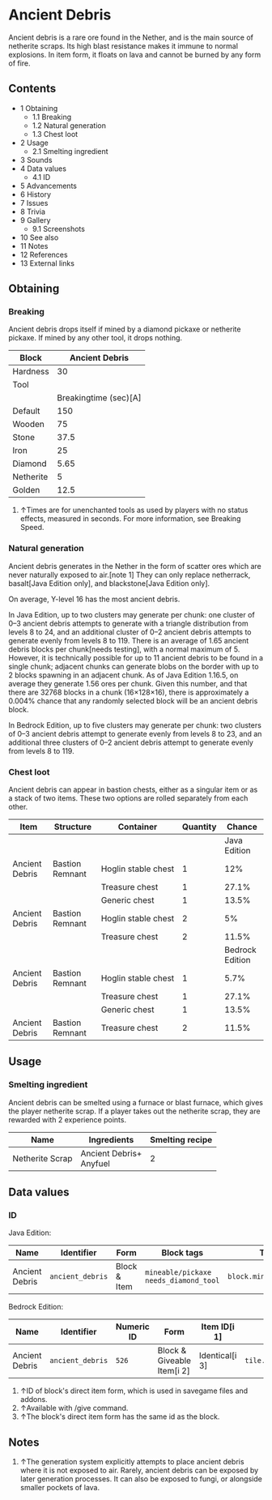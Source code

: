 # Ancient Debris
Ancient debris is a rare ore found in the Nether, and is the main source of netherite scraps. Its high blast resistance makes it immune to normal explosions. In item form, it floats on lava and cannot be burned by any form of fire.

## Contents
- 1 Obtaining
	- 1.1 Breaking
	- 1.2 Natural generation
	- 1.3 Chest loot
- 2 Usage
	- 2.1 Smelting ingredient
- 3 Sounds
- 4 Data values
	- 4.1 ID
- 5 Advancements
- 6 History
- 7 Issues
- 8 Trivia
- 9 Gallery
	- 9.1 Screenshots
- 10 See also
- 11 Notes
- 12 References
- 13 External links

## Obtaining
### Breaking
Ancient debris drops itself if mined by a diamond pickaxe or netherite pickaxe. If mined by any other tool, it drops nothing.

| Block     | Ancient Debris        |
|-----------|-----------------------|
| Hardness  | 30                    |
| Tool      |                       |
|           | Breakingtime (sec)[A] |
| Default   | 150                   |
| Wooden    | 75                    |
| Stone     | 37.5                  |
| Iron      | 25                    |
| Diamond   | 5.65                  |
| Netherite | 5                     |
| Golden    | 12.5                  |

1. ↑Times are for unenchanted tools as used by players with no status effects, measured in seconds. For more information, see Breaking Speed.

### Natural generation
Ancient debris generates in the Nether in the form of scatter ores which are never naturally exposed to air.[note 1] They can only replace netherrack, basalt‌[Java Edition  only], and blackstone‌[Java Edition  only].

On average, Y-level 16 has the most ancient debris.

In Java Edition, up to two clusters may generate per chunk: one cluster of 0–3 ancient debris attempts to generate with a triangle distribution from levels 8 to 24, and an additional cluster of 0–2 ancient debris attempts to generate evenly from levels 8 to 119. There is an average of 1.65 ancient debris blocks per chunk[needs testing], with a normal maximum of 5. However, it is technically possible for up to 11 ancient debris to be found in a single chunk; adjacent chunks can generate blobs on the border with up to 2 blocks spawning in an adjacent chunk. As of Java Edition 1.16.5, on average they generate 1.56 ores per chunk. Given this number, and that there are 32768 blocks in a chunk (16×128×16), there is approximately a 0.004% chance that any randomly selected block will be an ancient debris block.

In Bedrock Edition, up to five clusters may generate per chunk: two clusters of 0–3 ancient debris attempt to generate evenly from levels 8 to 23, and an additional three clusters of 0–2 ancient debris attempt to generate evenly from levels 8 to 119.


### Chest loot
Ancient debris can appear in bastion chests, either as a singular item or as a stack of two items. These two options are rolled separately from each other.

| Item           | Structure       | Container           | Quantity | Chance          |
|----------------|-----------------|---------------------|----------|-----------------|
|                |                 |                     |          | Java Edition    |
| Ancient Debris | Bastion Remnant | Hoglin stable chest | 1        | 12%             |
|                |                 | Treasure chest      | 1        | 27.1%           |
|                |                 | Generic chest       | 1        | 13.5%           |
| Ancient Debris | Bastion Remnant | Hoglin stable chest | 2        | 5%              |
|                |                 | Treasure chest      | 2        | 11.5%           |
|                |                 |                     |          | Bedrock Edition |
| Ancient Debris | Bastion Remnant | Hoglin stable chest | 1        | 5.7%            |
|                |                 | Treasure chest      | 1        | 27.1%           |
|                |                 | Generic chest       | 1        | 13.5%           |
| Ancient Debris | Bastion Remnant | Treasure chest      | 2        | 11.5%           |

## Usage
### Smelting ingredient
Ancient debris can be smelted using a furnace or blast furnace, which gives the player netherite scrap. If a player takes out the netherite scrap, they are rewarded with 2 experience points.

| Name            | Ingredients                 | Smelting recipe |
|-----------------|-----------------------------|-----------------|
| Netherite Scrap | Ancient Debris+<br/>Anyfuel | 2               |

## Data values
### ID
Java Edition:

| Name           | Identifier       | Form         | Block tags                                  | Translation key                  |
|----------------|------------------|--------------|---------------------------------------------|----------------------------------|
| Ancient Debris | `ancient_debris` | Block & Item | `mineable/pickaxe`<br/>`needs_diamond_tool` | `block.minecraft.ancient_debris` |

Bedrock Edition:

| Name           | Identifier       | Numeric ID | Form                       | Item ID[i 1]   | Translation key            |
|----------------|------------------|------------|----------------------------|----------------|----------------------------|
| Ancient Debris | `ancient_debris` | `526`      | Block & Giveable Item[i 2] | Identical[i 3] | `tile.ancient_debris.name` |

1. ↑ID of block's direct item form, which is used in savegame files and addons.
2. ↑Available with /give command.
3. ↑The block's direct item form has the same id as the block.

## Notes
1. ↑The generation system explicitly attempts to place ancient debris where it is not exposed to air. Rarely, ancient debris can be exposed by later generation processes. It can also be exposed to fungi, or alongside smaller pockets of lava.


